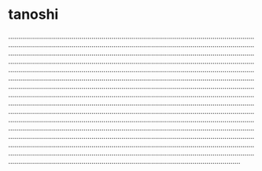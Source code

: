 # tanoshi
.........................................................................................................................................................................................................................................................................................................................................................................................................................................................................................................................................................................................................................................................................................................................................................................................................................................................................................................................................................................................................................................................................................................................................................................................................................................................................................................................................................................................................................................................................................................................................................................................................................................................................................................................................................................................................................................................................................................................................................................................................................................................
